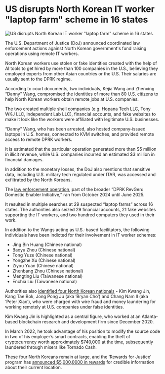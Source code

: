 # US disrupts North Korean IT worker "laptop farm" scheme in 16 states

![US disrupts North Korean IT worker "laptop farm" scheme in 16 states](https://www.bleepstatic.com/content/hl-images/2023/11/10/North_Korean_hackers_headpic.jpg)

The U.S. Department of Justice (DoJ) announced coordinated law enforcement actions against North Korean government's fund raising operations using remote IT workers.

North Korean workers use stolen or fake identities created with the help of AI tools to get hired by more than 100 companies in the U.S., believing they employed experts from other Asian countries or the U.S. Their salaries are usually sent to the DPRK regime.

According to court documents, two individuals, Kejia Wang and Zhenxing “Danny” Wang, compromised the identities of more than 80 U.S. citizens to help North Korean workers obtain remote jobs at U.S. companies.

The two created multiple shell companies (e.g. Hopana Tech LLC, Tony WKJ LLC, Independent Lab LLC), financial accounts, and fake websites to make it look like the workers were affiliated with legitimate U.S. businesses.

“Danny” Wang, who has been arrested, also hosted company-issued laptops in U.S. homes, connected to KVM switches, and provided remote access to remote DPRK workers.

It is estimated that the particular operation generated more than $5 million in illicit revenue, while U.S. companies incurred an estimated $3 million in financial damages.

In addition to the monetary losses, the DoJ also mentions that sensitive data, including U.S. military tech regulated under ITAR, was accessed and exfiltrated by the North Koreans.

The [law enforcement operation](https://www.justice.gov/opa/pr/justice-department-announces-coordinated-nationwide-actions-combat-north-korean-remote), part of the broader “DPRK RevGen: Domestic Enabler Initiative,” ran from October 2024 until June 2025.

It resulted in multiple searches at 29 suspected “laptop farms” across 16 states. The authorities also seized 29 financial accounts, 21 fake websites supporting the IT workers, and two hundred computers they used in their work.

In addition to the Wangs acting as U.S.-based facilitators, the following individuals have been indicted for their involvement in IT worker schemes:

* Jing Bin Huang (Chinese national)
* Baoyu Zhou (Chinese national)
* Tong Yuze (Chinese national)
* Yongzhe Xu (Chinese national)
* Ziyou Yuan (Chinese national)
* Zhenbang Zhou (Chinese national)
* Mengting Liu (Taiwanese national)
* Enchia Liu (Taiwanese national)

Authorities also [identified four North Korean nationals](https://www.justice.gov/usao-ndga/pr/four-north-koreans-charged-nearly-1-million-cryptocurrency-theft-scheme) - Kim Kwang Jin, Kang Tae Bok, Jong Pong Ju (aka ‘Bryan Cho’) and Chang Nam Il (aka ‘Peter Xiao’), who were charged with wire fraud and money laundering for working remotely at U.S. companies under false identities.

Kim Kwang Jin is highlighted as a central figure, who worked at an Atlanta-based blockchain research and development firm since December 2020.

In March 2022, he took advantage of his position to modify the source code in two of his employer’s smart contracts, enabling the theft of cryptocurrency worth approximately $740,000 at the time, subsequently laundered through mixers like Tornado Cash.

These four North Koreans remain at large, and the ‘Rewards for Justice’ program has [announced $5,000,0000 in rewards](https://x.com/RFJ%5FUSA/status/1939787898678620297) for credible information about their current location.